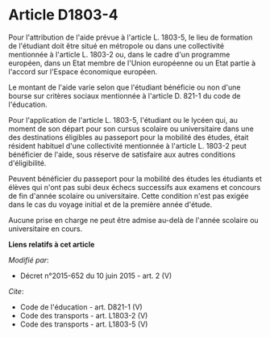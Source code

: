 # Article D1803-4

Pour l'attribution de l'aide prévue à l'article L. 1803-5, le lieu de formation de l'étudiant doit être situé en métropole ou
dans une collectivité mentionnée à l'article L. 1803-2 ou, dans le cadre d'un programme européen, dans un Etat membre de
l'Union européenne ou un Etat partie à l'accord sur l'Espace économique européen. 

Le montant de l'aide varie selon que l'étudiant bénéficie ou non d'une bourse sur critères sociaux mentionnée à l'article D.
821-1 du code de l'éducation. 

Pour l'application de l'article L. 1803-5, l'étudiant ou le lycéen qui, au moment de son départ pour son cursus scolaire ou
universitaire dans une des destinations éligibles au passeport pour la mobilité des études, était résident habituel d'une
collectivité mentionnée à l'article L. 1803-2 peut bénéficier de l'aide, sous réserve de satisfaire aux autres conditions
d'éligibilité. 

Peuvent bénéficier du passeport pour la mobilité des études les étudiants et élèves qui n'ont pas subi deux échecs successifs
aux examens et concours de fin d'année scolaire ou universitaire. Cette condition n'est pas exigée dans le cas du voyage
initial et de la première année d'étude. 

Aucune prise en charge ne peut être admise au-delà de l'année scolaire ou universitaire en cours.

**Liens relatifs à cet article**

_Modifié par_:

  - Décret n°2015-652 du 10 juin 2015 - art. 2 (V)

_Cite_:

  - Code de l'éducation - art. D821-1 (V)
  - Code des transports - art. L1803-2 (V)
  - Code des transports - art. L1803-5 (V)
